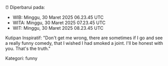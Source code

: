 ⏰ Diperbarui pada:
- WIB: Minggu, 30 Maret 2025 06.23.45 UTC
- WITA: Minggu, 30 Maret 2025 07.23.45 UTC
- WIT: Minggu, 30 Maret 2025 08.23.45 UTC

Kutipan Inspiratif:
"Don't get me wrong, there are sometimes if I go and see a really funny comedy, that I wished I had smoked a joint. I'll be honest with you. That's the truth."


Kategori: funny

